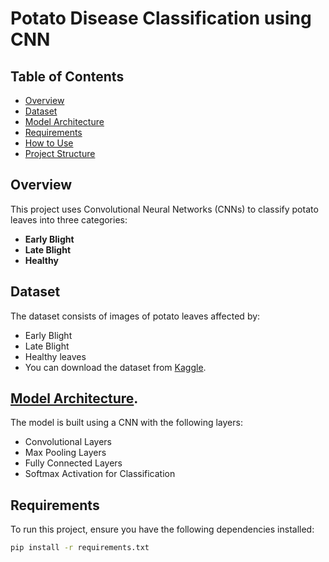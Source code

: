 # Potato Disease Classification using CNN

## Table of Contents
- [Overview](#overview)
- [Dataset](#dataset)
- [Model Architecture](#model-architecture)
- [Requirements](#requirements)
- [How to Use](#how-to-use)
- [Project Structure](#project-structure)


## Overview
This project uses Convolutional Neural Networks (CNNs) to classify potato leaves into three categories:
- **Early Blight**
- **Late Blight**
- **Healthy**

## Dataset
The dataset consists of images of potato leaves affected by:
- Early Blight
- Late Blight
- Healthy leaves
- You can download the dataset from [Kaggle](https://www.kaggle.com/datasets/muhammadardiputra/potato-leaf-disease-dataset).

## [Model Architecture](https://github.com/Anant042/Crop_Disease_CLassification/blob/main/model.ipynb).
The model is built using a CNN with the following layers:
- Convolutional Layers
- Max Pooling Layers
- Fully Connected Layers
- Softmax Activation for Classification

## Requirements
To run this project, ensure you have the following dependencies installed:
```bash
pip install -r requirements.txt
